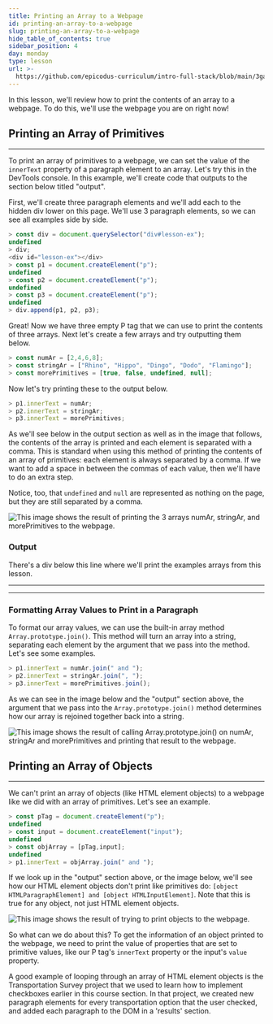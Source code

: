 ```yaml
---
title: Printing an Array to a Webpage
id: printing-an-array-to-a-webpage
slug: printing-an-array-to-a-webpage
hide_table_of_contents: true
sidebar_position: 4
day: monday
type: lesson
url: >-
  https://github.com/epicodus-curriculum/intro-full-stack/blob/main/3ga_printing_an_array_to_a_webpage.md
---
```


In this lesson, we'll review how to print the contents of an array to a webpage. To do this, we'll use the webpage you are on right now! 

## Printing an Array of Primitives
---

To print an array of primitives to a webpage, we can set the value of the `innerText` property of a paragraph element to an array. Let's try this in the DevTools console. In this example, we'll create code that outputs to the section below titled "output".

First, we'll create three paragraph elements and we'll add each to the hidden div lower on this page. We'll use 3 paragraph elements, so we can see all examples side by side.

```js
> const div = document.querySelector("div#lesson-ex");
undefined
> div;
<div id="lesson-ex"></div>
> const p1 = document.createElement("p");
undefined
> const p2 = document.createElement("p");
undefined
> const p3 = document.createElement("p");
undefined
> div.append(p1, p2, p3);
```

Great! Now we have three empty P tag that we can use to print the contents of three arrays. Next let's create a few arrays and try outputting them below. 

```js
> const numAr = [2,4,6,8];
> const stringAr = ["Rhino", "Hippo", "Dingo", "Dodo", "Flamingo"];
> const morePrimitives = [true, false, undefined, null];
```

Now let's try printing these to the output below. 

```js
> p1.innerText = numAr;
> p2.innerText = stringAr;
> p3.innerText = morePrimitives;
```

As we'll see below in the output section as well as in the image that follows, the contents of the array is printed and each element is separated with a comma. This is standard when using this method of printing the contents of an array of primitives: each element is always separated by a comma. If we want to add a space in between the commas of each value, then we'll have to do an extra step.

Notice, too, that `undefined` and `null` are represented as nothing on the page, but they are still separated by a comma. 

![This image shows the result of printing the 3 arrays `numAr`, `stringAr`, and `morePrimitives` to the webpage.](https://learnhowtoprogram.s3.us-west-2.amazonaws.com/INTRO/week3-branching-looping-arrays/printing-array-to-page.png)

### Output

There's a div below this line where we'll print the examples arrays from this lesson.

---

<div id="lesson-ex"></div>

---

### Formatting Array Values to Print in a Paragraph

To format our array values, we can use the built-in array method `Array.prototype.join()`. This method will turn an array into a string, separating each element by the argument that we pass into the method. Let's see some examples.


```js
> p1.innerText = numAr.join(" and ");
> p2.innerText = stringAr.join(", ");
> p3.innerText = morePrimitives.join();
```

As we can see in the image below and the "output" section above, the argument that we pass into the `Array.prototype.join()` method determines how our array is rejoined together back into a string.

![This image shows the result of calling `Array.prototype.join()` on `numAr`, `stringAr` and `morePrimitives` and printing that result to the webpage.](https://learnhowtoprogram.s3.us-west-2.amazonaws.com/INTRO/week3-branching-looping-arrays/using-array-join-method.png)

## Printing an Array of Objects
---

We can't print an array of objects (like HTML element objects) to a webpage like we did with an array of primitives. Let's see an example. 

```js
> const pTag = document.createElement("p");
undefined
> const input = document.createElement("input");
undefined
> const objArray = [pTag,input];
undefined
> p1.innerText = objArray.join(" and ");
```

If we look up in the "output" section above, or the image below, we'll see how our HTML element objects don't print like primitives do: `[object HTMLParagraphElement] and [object HTMLInputElement]`. Note that this is true for any object, not just HTML element objects.

![This image shows the result of trying to print objects to the webpage.](https://learnhowtoprogram.s3.us-west-2.amazonaws.com/INTRO/week3-branching-looping-arrays/printing-array-of-objects.png)

So what can we do about this? To get the information of an object printed to the webpage, we need to print the value of properties that are set to primitive values, like our P tag's `innerText` property or the input's `value` property.

A good example of looping through an array of HTML element objects is the Transportation Survey project that we used to learn how to implement checkboxes earlier in this course section. In that project, we created new paragraph elements for every transportation option that the user checked, and added each paragraph to the DOM in a 'results' section.
